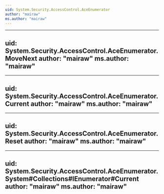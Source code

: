 ```yaml
---
uid: System.Security.AccessControl.AceEnumerator
author: "mairaw"
ms.author: "mairaw"
---
```


---
uid: System.Security.AccessControl.AceEnumerator.MoveNext
author: "mairaw"
ms.author: "mairaw"
---

---
uid: System.Security.AccessControl.AceEnumerator.Current
author: "mairaw"
ms.author: "mairaw"
---

---
uid: System.Security.AccessControl.AceEnumerator.Reset
author: "mairaw"
ms.author: "mairaw"
---

---
uid: System.Security.AccessControl.AceEnumerator.System#Collections#IEnumerator#Current
author: "mairaw"
ms.author: "mairaw"
---
